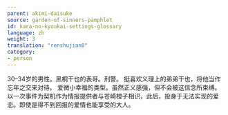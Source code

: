 ```yaml
---
parent: akimi-daisuke
source: garden-of-sinners-pamphlet
id: kara-no-kyoukai-settings-glossary
language: zh
weight: 3
translation: "renshujian0"
category:
- person
---
```


30–34岁的男性。黑桐干也的表哥。刑警。
挺喜欢义理上的弟弟干也，将他当作忘年之交来对待。
爱微小幸福的类型。虽然正义感强，但不会被这信念所束缚。
以一次事件为契机作为情报提供者与苍崎橙子相识，此后，投身于无法实现的爱恋。即使是得不到回报的爱情也能享受的大人。
